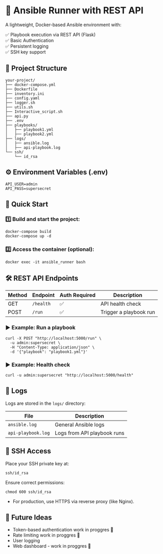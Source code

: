 # 🚀 Ansible Runner with REST API

A lightweight, Docker-based Ansible environment with:

✅ Playbook execution via REST API (Flask)  
✅ Basic Authentication  
✅ Persistent logging  
✅ SSH key support  

## 📂 Project Structure

```text
your-project/
├── docker-compose.yml
├── Dockerfile
├── inventory.ini
├── config.yaml
├── logger.sh
├── utils.sh
├── Interactive_script.sh
├── api.py
├── .env
├── playbooks/
│   ├── playbook1.yml
│   ├── playbook2.yml
├── logs/
│   ├── ansible.log
│   ├── api-playbook.log
└── ssh/
    └── id_rsa
```

## ⚙️ Environment Variables (.env)

```shell
API_USER=admin
API_PASS=supersecret
```

## 🚀 Quick Start

### 1️⃣ Build and start the project:

```shell
docker-compose build
docker-compose up -d
```

### 2️⃣ Access the container (optional):

```shell
docker exec -it ansible_runner bash
```

## 🛠️ REST API Endpoints

| Method | Endpoint  | Auth Required | Description            |
| ------ | --------- | ------------- | ---------------------- |
| GET    | `/health` | ✅             | API health check       |
| POST   | `/run`    | ✅             | Trigger a playbook run |

### ▶️ Example: Run a playbook

```shell
curl -X POST "http://localhost:5000/run" \
  -u admin:supersecret \
  -H "Content-Type: application/json" \
  -d '{"playbook": "playbook1.yml"}'
```

### ▶️ Example: Health check

```shell
curl -u admin:supersecret "http://localhost:5000/health"
```

## 📑 Logs

Logs are stored in the `logs/` directory:

| File               | Description                 |
| ------------------ | --------------------------- |
| `ansible.log`      | General Ansible logs        |
| `api-playbook.log` | Logs from API playbook runs |

## 🔐 SSH Access

Place your SSH private key at:

```shell
ssh/id_rsa
```

Ensure correct permissions:

```shell
chmod 600 ssh/id_rsa
```

- For production, use HTTPS via reverse proxy (like Nginx).

## 🧩 Future Ideas

- Token-based authentication work in proggres 🚧
- Rate limiting work in proggres 🚧
- User logging
- Web dashboard - work in proggres 🚧